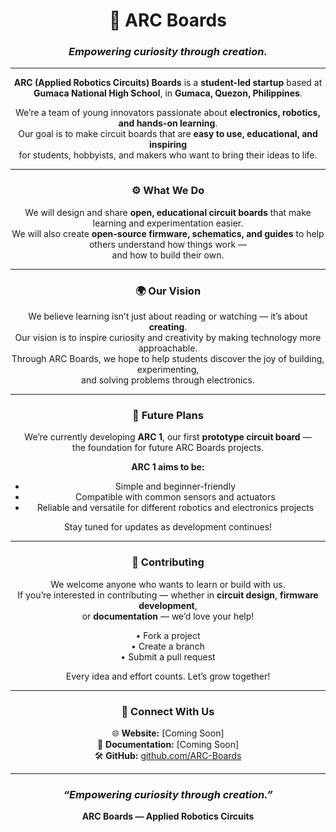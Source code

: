 <div align="center">

# 🧠 ARC Boards

### *Empowering curiosity through creation.*

---

**ARC (Applied Robotics Circuits) Boards** is a **student-led startup** based at  
**Gumaca National High School**, in **Gumaca, Quezon, Philippines**.  

We’re a team of young innovators passionate about **electronics, robotics, and hands-on learning**.  
Our goal is to make circuit boards that are **easy to use, educational, and inspiring**  
for students, hobbyists, and makers who want to bring their ideas to life.

---

### ⚙️ What We Do

We will design and share **open, educational circuit boards** that make learning and experimentation easier.  
We will also create **open-source firmware, schematics, and guides** to help others understand how things work —  
and how to build their own.

---

### 🌍 Our Vision

We believe learning isn’t just about reading or watching — it’s about **creating**.  
Our vision is to inspire curiosity and creativity by making technology more approachable.  
Through ARC Boards, we hope to help students discover the joy of building, experimenting,  
and solving problems through electronics.

---

### 🔭 Future Plans

We’re currently developing **ARC 1**, our first **prototype circuit board** —  
the foundation for future ARC Boards projects.  

**ARC 1 aims to be:**
- Simple and beginner-friendly  
- Compatible with common sensors and actuators  
- Reliable and versatile for different robotics and electronics projects  

Stay tuned for updates as development continues!

---

### 🤝 Contributing

We welcome anyone who wants to learn or build with us.  
If you’re interested in contributing — whether in **circuit design**, **firmware development**,  
or **documentation** — we’d love your help!  

• Fork a project  
• Create a branch  
• Submit a pull request  

Every idea and effort counts. Let’s grow together!

---

### 💬 Connect With Us

🌐 **Website:** [Coming Soon]  
📘 **Documentation:** [Coming Soon]  
🛠️ **GitHub:** [github.com/ARC-Boards](https://github.com/ARC-Boards)

---

### *“Empowering curiosity through creation.”*  
**ARC Boards — Applied Robotics Circuits**

</div>
